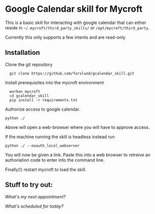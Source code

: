 # Google Calendar skill for Mycroft

This is a basic skill for interacting with google calendar that can either reside in `~/.mycroft/third_party_skills/` or `/opt/mycroft/third_party`.

Currently this only supports a few intents and are read-only

## Installation

Clone the git repository
```
  git clone https://github.com/forslund/gcalendar_skill.git
```

Install prerequisites into the mycroft environment
```
  workon mycroft
  cd gcalendar_skill
  pip install -r requirements.txt
```

Authorize access to google calendar.
```
python ./
```

Above will open a web-browser where you will have to approve access.

If the machine running the skill is headless instead run
```
python ./ --noauth_local_webserver
```

You will now be given a link. Paste this into a web browser to retreive an authoriation code to enter into the command line.

Finally(!) restart mycroft to load the skill.

## Stuff to try out:

*What's my next appointment?*

*What's scheduled for today?*
